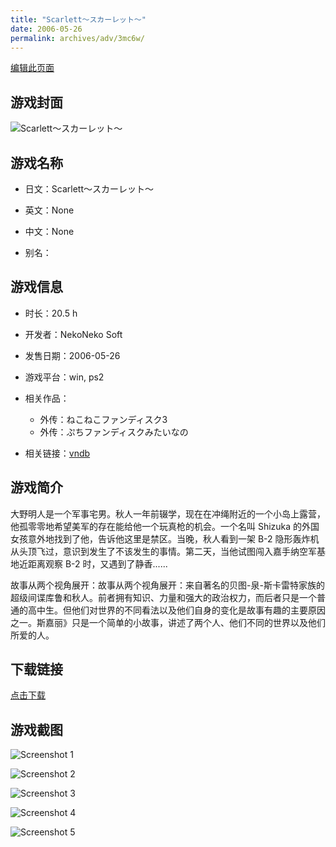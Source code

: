 ```yaml
---
title: "Scarlett～スカーレット～"
date: 2006-05-26
permalink: archives/adv/3mc6w/
---
```

[编辑此页面](https://github.com/ACG-3/ADV3-source/blob/main/source/_posts/Scarlett%EF%BD%9E%E3%82%B9%E3%82%AB%E3%83%BC%E3%83%AC%E3%83%83%E3%83%88%EF%BD%9E.md)

## 游戏封面

![Scarlett～スカーレット～](https://pan.timero.xyz/d/onedrive/img_lib_001/Scarlett%EF%BD%9E%E3%82%B9%E3%82%AB%E3%83%BC%E3%83%AC%E3%83%83%E3%83%88%EF%BD%9E_cover.avif)


## 游戏名称

- 日文：Scarlett～スカーレット～
- 英文：None
- 中文：None

- 别名：


## 游戏信息

- 时长：20.5 h
- 开发者：NekoNeko Soft
- 发售日期：2006-05-26
- 游戏平台：win, ps2
- 相关作品：
   - 外传：ねこねこファンディスク3
   - 外传：ぷちファンディスクみたいなの

- 相关链接：[vndb](https://vndb.org/v1023)


## 游戏简介

大野明人是一个军事宅男。秋人一年前辍学，现在在冲绳附近的一个小岛上露营，他孤零零地希望美军的存在能给他一个玩真枪的机会。一个名叫 Shizuka 的外国女孩意外地找到了他，告诉他这里是禁区。当晚，秋人看到一架 B-2 隐形轰炸机从头顶飞过，意识到发生了不该发生的事情。第二天，当他试图闯入嘉手纳空军基地近距离观察 B-2 时，又遇到了静香......

故事从两个视角展开：故事从两个视角展开：来自著名的贝图-泉-斯卡雷特家族的超级间谍库鲁和秋人。前者拥有知识、力量和强大的政治权力，而后者只是一个普通的高中生。但他们对世界的不同看法以及他们自身的变化是故事有趣的主要原因之一。斯嘉丽》只是一个简单的小故事，讲述了两个人、他们不同的世界以及他们所爱的人。




## 下载链接

[点击下载](https://pan.timero.xyz/onedrive/adv_lib_001/Scarlett%EF%BD%9E%E3%82%B9%E3%82%AB%E3%83%BC%E3%83%AC%E3%83%83%E3%83%88%EF%BD%9E)


## 游戏截图


![Screenshot 1](https://pan.timero.xyz/d/onedrive/img_lib_001/Scarlett%EF%BD%9E%E3%82%B9%E3%82%AB%E3%83%BC%E3%83%AC%E3%83%83%E3%83%88%EF%BD%9E_Screenshot_1.avif)

![Screenshot 2](https://pan.timero.xyz/d/onedrive/img_lib_001/Scarlett%EF%BD%9E%E3%82%B9%E3%82%AB%E3%83%BC%E3%83%AC%E3%83%83%E3%83%88%EF%BD%9E_Screenshot_2.avif)

![Screenshot 3](https://pan.timero.xyz/d/onedrive/img_lib_001/Scarlett%EF%BD%9E%E3%82%B9%E3%82%AB%E3%83%BC%E3%83%AC%E3%83%83%E3%83%88%EF%BD%9E_Screenshot_3.avif)

![Screenshot 4](https://pan.timero.xyz/d/onedrive/img_lib_001/Scarlett%EF%BD%9E%E3%82%B9%E3%82%AB%E3%83%BC%E3%83%AC%E3%83%83%E3%83%88%EF%BD%9E_Screenshot_4.avif)

![Screenshot 5](https://pan.timero.xyz/d/onedrive/img_lib_001/Scarlett%EF%BD%9E%E3%82%B9%E3%82%AB%E3%83%BC%E3%83%AC%E3%83%83%E3%83%88%EF%BD%9E_Screenshot_5.avif)

